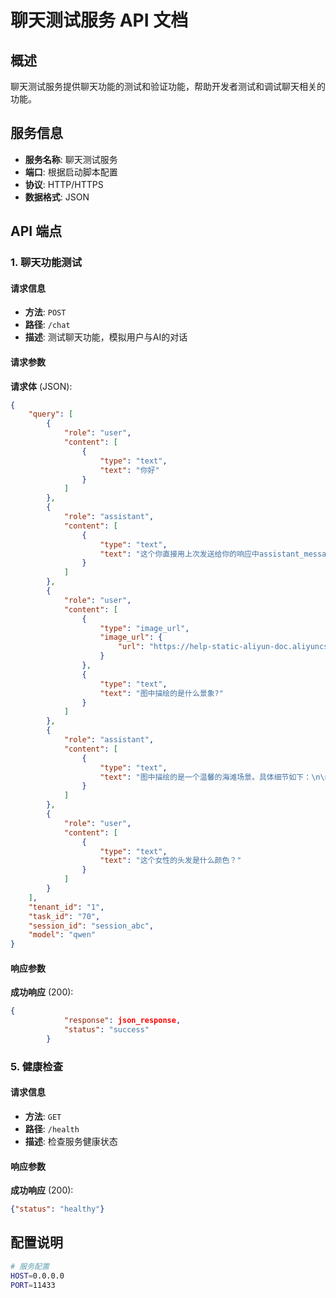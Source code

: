 # 聊天测试服务 API 文档

## 概述

聊天测试服务提供聊天功能的测试和验证功能，帮助开发者测试和调试聊天相关的功能。

## 服务信息

- **服务名称**: 聊天测试服务
- **端口**: 根据启动脚本配置
- **协议**: HTTP/HTTPS
- **数据格式**: JSON

## API 端点

### 1. 聊天功能测试

#### 请求信息
- **方法**: `POST`
- **路径**: `/chat`
- **描述**: 测试聊天功能，模拟用户与AI的对话

#### 请求参数

**请求体** (JSON):
```json
{
    "query": [
        {
            "role": "user",
            "content": [
                {
                    "type": "text",
                    "text": "你好"
                }
            ]
        },
        {
            "role": "assistant",
            "content": [
                {
                    "type": "text",
                    "text": "这个你直接用上次发送给你的响应中assistant_message字段，直接替代这一整个body"
                }
            ]
        },
        {
            "role": "user",
            "content": [
                {
                    "type": "image_url",
                    "image_url": {
                        "url": "https://help-static-aliyun-doc.aliyuncs.com/file-manage-files/zh-CN/20241022/emyrja/dog_and_girl.jpeg"
                    }
                },
                {
                    "type": "text",
                    "text": "图中描绘的是什么景象?"
                }
            ]
        },
        {
            "role": "assistant",
            "content": [
                {
                    "type": "text",
                    "text": "图中描绘的是一个温馨的海滩场景。具体细节如下：\n\n1. **人物与宠物**：\n   - 一位女性坐在沙滩上，穿着格子衬衫和深色裤子，显得休闲而放松。\n   - 她旁边有一只金毛犬，狗狗戴着彩色的项圈，正用前爪轻轻触碰女性的手掌，仿佛在进行“握手”的互动。\n\n2. **环境**：\n   - 场景发生在海滩上，背景是广阔的海洋和柔和的天空，海水轻轻拍打着岸边。\n   - 沙滩上的光线温暖柔和，可能是日出或日落时分，营造出一种宁静而美好的氛围。\n\n3. **情感表达**：\n   - 女性面带微笑，眼神温柔地看着狗狗，表现出对狗狗的喜爱和亲密感。\n   - 狗狗的姿态也很友好，显示出与人类之间的良好互动和信任。\n\n4. **整体氛围**：\n   - 整个画面充满了和谐、温馨和自然的气息，展现了人与宠物之间深厚的情感联系，以及大自然的美好景色。\n\n这幅图像传递了一种平静、愉悦和亲密的感觉，让人感受到人与自然、人与宠物之间的美好时光。"
                }
            ]
        },
        {
            "role": "user",
            "content": [
                {
                    "type": "text",
                    "text": "这个女性的头发是什么颜色？"
                }
            ]
        }
    ],
    "tenant_id": "1",
    "task_id": "70",
    "session_id": "session_abc",
    "model": "qwen"
}
```


#### 响应参数

**成功响应** (200):
```json
{
            "response": json_response,
            "status": "success"
        }
```

### 5. 健康检查

#### 请求信息
- **方法**: `GET`
- **路径**: `/health`
- **描述**: 检查服务健康状态

#### 响应参数

**成功响应** (200):
```json
{"status": "healthy"} 
```
## 配置说明

```bash
# 服务配置
HOST=0.0.0.0
PORT=11433
```